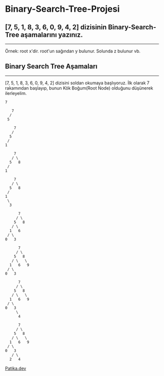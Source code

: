 # Binary-Search-Tree-Projesi
## [7, 5, 1, 8, 3, 6, 0, 9, 4, 2] dizisinin Binary-Search-Tree aşamalarını yazınız.

----
Örnek: root x'dir. root'un sağından y bulunur. Solunda z bulunur vb.

## Binary Search Tree Aşamaları
---
[7, 5, 1, 8, 3, 6, 0, 9, 4, 2] dizisini soldan okumaya başlıyoruz.
İlk olarak 7 rakamından başlayıp, bunun Kök Boğum(Root Node) olduğunu düşünerek ilerleyelim.
```
7
```
```
   7
  /
 5 
```
```
    7
   /
  5
 /
1 
```
```
    7
   / \
  5   8
 /
1 
```
```
    7
   / \
  5   8
 / 
1  
 \
  3
```
```
      7
     / \
    5   8
   / \
  1   6
 / \
0   3
```
```
      7
     / \
    5   8
   / \   \
  1   6   9
 / \
0   3
```
```
      7
     / \
    5   8
   / \   \
  1   6   9
 / \
0   3
     \
      4
```
```
      7
     / \
    5   8
   / \   \
  1   6   9
 / \
0   3
   / \
  2   4
```

[Patika.dev](http://www.patika.dev)
